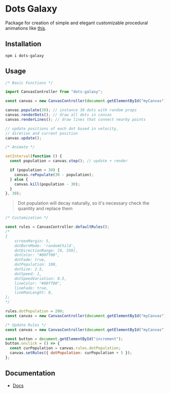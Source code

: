 # Dots Galaxy

Package for creation of simple and elegant customizable procedural animations like [this](https://luciocarvalhodev.github.io/dots/).

## Installation

`npm i dots-galaxy`

## Usage

```js
/* Basic Functions */

import CanvasController from "dots-galaxy";

const canvas = new CanvasController(document.getElementById("myCanvas"));

canvas.populate(30); // instance 30 dots with random props
canvas.renderDots(); // draw all dots in canvas
canvas.renderLines(); // draw lines that connect nearby points

// update positions of each dot based in velocity,
// diretion and current position
canvas.update();

/* Animate */

setInterval(function () {
  const population = canvas.step(); // update + render

  if (population < 30) {
    canvas.rePopulate(30 - population);
  } else {
    canvas.kill(population - 30);
  }
}, 30);
```

> Dot population will decay naturally, so it's necessary check the quantity and replace them

```js
/* Customization */

const rules = CanvasController.defaultRules();
/*
{
    screenMargin: 5,
    dotBornMode: 'randomChild',
    dotDirectionRange: [0, 359],
    dotColor: "#00ff00",
    dotFade: true,
    dotPopulation: 100,
    dotSize: 2.5,
    dotSpeed: 1,
    dotSpeedVariation: 0.5,
    lineColor: "#00ff00",
    lineFade: true,
    lineMaxLenght: 0,
};
*/

rules.dotPopulation = 200;
const canvas = new CanvasController(document.getElementById("myCanvas"), rules);
```

```js
/* Update Rules */
const canvas = new CanvasController(document.getElementById("myCanvas"));

const button = document.getElementById("increment");
button.onclick = () => {
  const curPopulation = canvas.rules.dotPopulation;
  canvas.setRules({ dotPopulation: curPopulation + 5 });
};
```

## Documentation

- [Docs](https://luciocarvalhodev.github.io/dots-galaxy)
